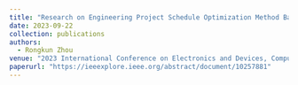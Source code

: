 ```yaml
---
title: "Research on Engineering Project Schedule Optimization Method Based on HRRN"
date: 2023-09-22
collection: publications
authors:
  - Rongkun Zhou
venue: "2023 International Conference on Electronics and Devices, Computational Science (ICEDCS)"
paperurl: "https://ieeexplore.ieee.org/abstract/document/10257881"
---
```

